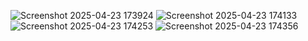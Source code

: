 
![Screenshot 2025-04-23 173924](https://github.com/user-attachments/assets/edb6735d-8313-47f5-b754-b7672b7174d8)
![Screenshot 2025-04-23 174133](https://github.com/user-attachments/assets/7ea63855-5598-4d0c-8652-f2342e9212c3)
![Screenshot 2025-04-23 174253](https://github.com/user-attachments/assets/62947436-d507-45ad-b38f-72156e45941c)
![Screenshot 2025-04-23 174356](https://github.com/user-attachments/assets/3c9c6d7f-1831-41ab-949c-34d713ce5550)
